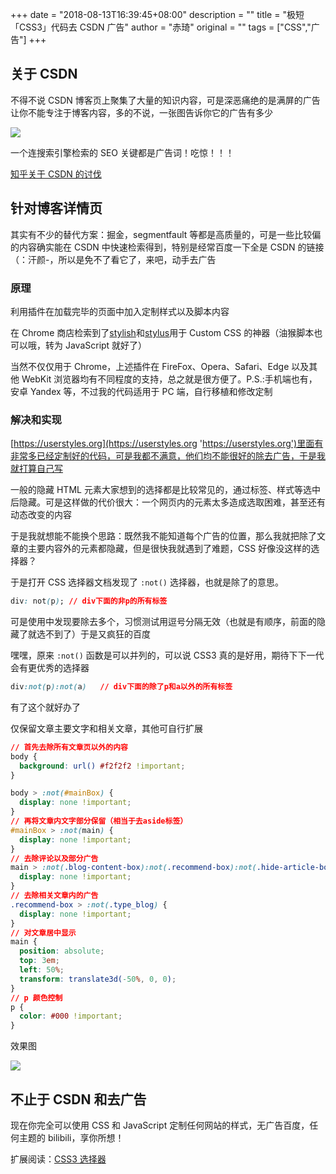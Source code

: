 +++
date = "2018-08-13T16:39:45+08:00"
description = ""
title = "极短「CSS3」代码去 CSDN 广告"
author = "赤琦"
original = ""
tags = ["CSS","广告"]
+++

## 关于 CSDN

不得不说 CSDN 博客页上聚集了大量的知识内容，可是深恶痛绝的是满屏的广告让你不能专注于博客内容，多的不说，一张图告诉你它的广告有多少

![](/img/CSDN.jpg)

一个连搜索引擎检索的 SEO 关键都是广告词！吃惊！！！

[知乎关于 CSDN 的讨伐](https://www.zhihu.com/question/52061495 'https://www.zhihu.com/question/52061495')

## 针对博客详情页

其实有不少的替代方案：掘金，segmentfault 等都是高质量的，可是一些比较偏的内容确实能在 CSDN 中快速检索得到，特别是经常百度一下全是 CSDN 的链接（：汗颜-，所以是免不了看它了，来吧，动手去广告

### 原理

利用插件在加载完毕的页面中加入定制样式以及脚本内容

在 Chrome 商店检索到了[stylish](https://github.com/stylish-userstyles/stylish/)和[stylus](https://github.com/openstyles/stylus)用于 Custom CSS 的神器（油猴脚本也可以哦，转为 JavaScript 就好了）

当然不仅仅用于 Chrome，上述插件在 FireFox、Opera、Safari、Edge 以及其他 WebKit 浏览器均有不同程度的支持，总之就是很方便了。P.S.:手机端也有，安卓 Yandex 等，不过我的代码适用于 PC 端，自行移植和修改定制

### 解决和实现

[https://userstyles.org](https://userstyles.org 'https://userstyles.org')里面有非常多已经定制好的代码，可是我都不满意，他们均不能很好的除去广告，于是我就打算自己写

一般的隐藏 HTML 元素大家想到的选择都是比较常见的，通过标签、样式等选中后隐藏。可是这样做的代价很大：一个网页内的元素太多造成选取困难，甚至还有动态改变的内容

于是我就想能不能换个思路：既然我不能知道每个广告的位置，那么我就把除了文章的主要内容外的元素都隐藏，但是很快我就遇到了难题，CSS 好像没这样的选择器？

于是打开 CSS 选择器文档发现了 `:not()` 选择器，也就是除了的意思。

```css
div: not(p); // div下面的非p的所有标签
```

可是使用中发现要除去多个，习惯测试用逗号分隔无效（也就是有顺序，前面的隐藏了就选不到了）于是又疯狂的百度

嘿嘿，原来 `:not()` 函数是可以并列的，可以说 CSS3 真的是好用，期待下下一代会有更优秀的选择器

```css
div:not(p):not(a)   // div下面的除了p和a以外的所有标签
```

有了这个就好办了

仅保留文章主要文字和相关文章，其他可自行扩展

```css
// 首先去除所有文章页以外的内容
body {
  background: url() #f2f2f2 !important;
}

body > :not(#mainBox) {
  display: none !important;
}
// 再将文章内文字部分保留（相当于去aside标签）
#mainBox > :not(main) {
  display: none !important;
}
// 去除评论以及部分广告
main > :not(.blog-content-box):not(.recommend-box):not(.hide-article-box) {
  display: none !important;
}
// 去除相关文章内的广告
.recommend-box > :not(.type_blog) {
  display: none !important;
}
// 对文章居中显示
main {
  position: absolute;
  top: 3em;
  left: 50%;
  transform: translate3d(-50%, 0, 0);
}
// p 颜色控制
p {
  color: #000 !important;
}
```

效果图

![](/img/CSDN-1.jpg)

## 不止于 CSDN 和去广告

现在你完全可以使用 CSS 和 JavaScript 定制任何网站的样式，无广告百度，任何主题的 bilibili，享你所想！

扩展阅读：[CSS3 选择器](http://www.w3school.com.cn/cssref/css_selectors.asp)
